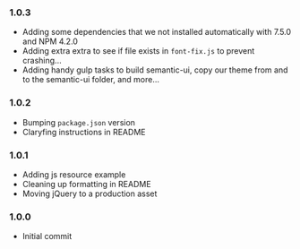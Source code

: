 ### 1.0.3
* Adding some dependencies that we not installed automatically with 7.5.0 and NPM 4.2.0
* Adding extra extra to see if file exists in `font-fix.js` to prevent crashing...
* Adding handy gulp tasks to build semantic-ui, copy our theme from and to the semantic-ui folder, and more...

### 1.0.2
* Bumping `package.json` version
* Claryfing instructions in README

### 1.0.1
* Adding js resource example
* Cleaning up formatting in README
* Moving jQuery to a production asset

### 1.0.0
* Initial commit
